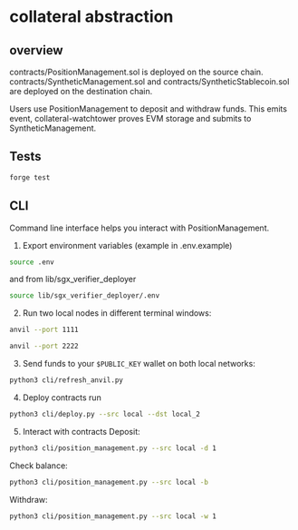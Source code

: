 # collateral abstraction

## overview

contracts/PositionManagement.sol is deployed on the source chain.
contracts/SyntheticManagement.sol and contracts/SyntheticStablecoin.sol are deployed on the destination chain.

Users use PositionManagement to deposit and withdraw funds. This emits event, collateral-watchtower proves EVM storage and submits to SyntheticManagement.

## Tests
```bash
forge test
```

## CLI
Command line interface helps you interact with PositionManagement.
1. Export environment variables (example in .env.example)
```bash
source .env
```
and from lib/sgx_verifier_deployer
```bash
source lib/sgx_verifier_deployer/.env
```
2. Run two local nodes in different terminal windows:
```bash
anvil --port 1111
```
```bash
anvil --port 2222
```
3. Send funds to your `$PUBLIC_KEY` wallet on both local networks:

```bash
python3 cli/refresh_anvil.py
```

4. Deploy contracts
run
```bash
python3 cli/deploy.py --src local --dst local_2
```
5. Interact with contracts
Deposit:
```bash
python3 cli/position_management.py --src local -d 1
```
Check balance:
```bash
python3 cli/position_management.py --src local -b
```
Withdraw:
```bash
python3 cli/position_management.py --src local -w 1
```

